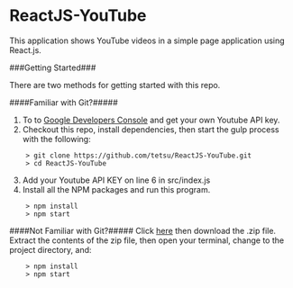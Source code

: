 # ReactJS-YouTube

This application shows YouTube videos in a simple page application using React.js.

###Getting Started###

There are two methods for getting started with this repo.

####Familiar with Git?#####

1. To to [Google Developers Console](https://console.developers.google.com/) and get your own Youtube API key.
2. Checkout this repo, install dependencies, then start the gulp process with the following:

```
	> git clone https://github.com/tetsu/ReactJS-YouTube.git
	> cd ReactJS-YouTube
```

3. Add your Youtube API KEY on line 6 in src/index.js
4. Install all the NPM packages and run this program.

```
	> npm install
	> npm start
```

####Not Familiar with Git?#####
Click [here](https://github.com/StephenGrider/ReactStarter/releases) then download the .zip file.  Extract the contents of the zip file, then open your terminal, change to the project directory, and:

```
	> npm install
	> npm start
```
